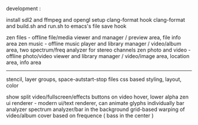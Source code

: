 development :

install sdl2 and ffmpeg and opengl
setup clang-format
hook clang-format and build.sh and run.sh to emacs's file save hook

zen files - offline file/media viewer and manager / preview area, file info area
zen music - offline music player and library manager / video/album area, two spectrum/freq analyzer for stereo channels
zen photo and video - offline photo/video viewer and library manager / video/image area, location area, info area

---

stencil, layer groups, space-autstart-stop files
css based styling, layout, color

show split video/fullscreen/effects buttons on video hover, lower alpha
zen ui renderer - modern ui/text renderer, can animate glyphs individually
bar analyzer
spectrum analyzer/bar in the background
grid-based warping of video/album cover based on frequence ( bass in the center )